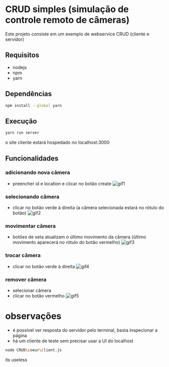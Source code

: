 # CRUD simples (simulação de controle remoto de câmeras)

Este projeto consiste em um exemplo de webservice CRUD (cliente e servidor) 

## Requisitos

- nodejs
- npm
- yarn

## Dependências
```bash
npm install --global yarn
```

## Execução
```bash
yarn run server
```
o site cliente estará hospedado no localhost:3000


## Funcionalidades

### adicionando nova câmera
- preencher id e location e clicar no botão create
![gif1](https://github.com/Ary2941/CRUD/assets/155399987/c7b92ea1-aef1-4661-991b-31874bf910fa)

### selecionando câmera
- clicar no botão verde à direita (a câmera selecionada estará no rótulo do botão)
![gif2](https://github.com/Ary2941/CRUD/assets/155399987/d7ce8b13-b5d9-4ed4-af41-6735767ccaa7)

### movimentar câmera
- botões de seta atualizam o último movimento da câmera (último movimento aparecerá no rótulo do botão vermelho)
![gif3](https://github.com/Ary2941/CRUD/assets/155399987/66daffe1-f3e3-4ef3-ace2-33e020d38786)

### trocar câmera
- clicar no botão verde à direita
![gif4](https://github.com/Ary2941/CRUD/assets/155399987/f1fa870a-63e6-456d-922f-2bd9c9aa7e17)

### remover câmera
- selecionar câmera
- clicar no botão vermelho
![gif5](https://github.com/Ary2941/CRUD/assets/155399987/dff2ae10-aae4-425a-823b-646754fea2dd)


# observações
- é possível ver resposta do servidor pelo terminal, basta inspecionar a página
- há um cliente de teste sem precisar usar a UI do localhost
```bash
node CRUD\coeur\client.js
```
its useless
